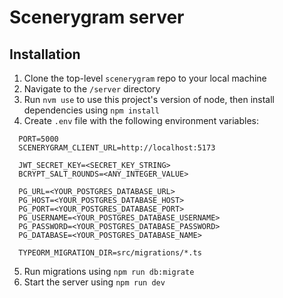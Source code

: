 # Scenerygram server

## Installation

1. Clone the top-level `scenerygram` repo to your local machine
2. Navigate to the `/server` directory
3. Run `nvm use` to use this project's version of node, then install dependencies using `npm install`
4. Create `.env` file with the following environment variables:

```
  PORT=5000
  SCENERYGRAM_CLIENT_URL=http://localhost:5173

  JWT_SECRET_KEY=<SECRET_KEY_STRING>
  BCRYPT_SALT_ROUNDS=<ANY_INTEGER_VALUE>

  PG_URL=<YOUR_POSTGRES_DATABASE_URL>
  PG_HOST=<YOUR_POSTGRES_DATABASE_HOST>
  PG_PORT=<YOUR_POSTGRES_DATABASE_PORT>
  PG_USERNAME=<YOUR_POSTGRES_DATABASE_USERNAME>
  PG_PASSWORD=<YOUR_POSTGRES_DATABASE_PASSWORD>
  PG_DATABASE=<YOUR_POSTGRES_DATABASE_NAME>

  TYPEORM_MIGRATION_DIR=src/migrations/*.ts
```

5. Run migrations using `npm run db:migrate`
6. Start the server using `npm run dev`
